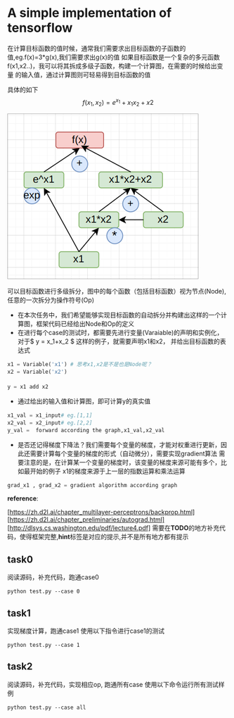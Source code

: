 
# A simple implementation of tensorflow

在计算目标函数的值时候，通常我们需要求出目标函数的子函数的值,eg.f(x)=3*g(x),我们需要求出g(x)的值
如果目标函数是一个复杂的多元函数f(x1,x2..)，我可以将其拆成多级子函数，构建一个计算图，在需要的时候给出变量
的输入值，通过计算图则可轻易得到目标函数的值

具体的如下
$$f(x_1,x_2) = e^{x_1}+ x_1x_2 + x2 $$

![image](./assets/image.png)

可以目标函数进行多级拆分，图中的每个函数（包括目标函数）视为节点(Node),任意的一次拆分为操作符号(Op)
- 在本次任务中，我们希望能够实现目标函数的自动拆分并构建出这样的一个计算图，框架代码已经给出Node和Op的定义
- 在进行每个case的测试时，都需要先进行变量(Varaiable)的声明和实例化，对于$ y = x_1+x_2 $ 这样的例子，就需要声明x1和x2， 并给出目标函数的表达式
```python
x1 = Variable('x1') # 思考x1,x2是不是也是Node呢？
x2 = Variable('x2')

y = x1 add x2
```
- 通过给出的输入值和计算图，即可计算y的真实值
```python
x1_val = x1_input# eg.[1,1]
x2_val = x2_input# eg.[2,2]
y_val =  forward according the graph,x1_val,x2_val
```
- 是否还记得梯度下降法？我们需要每个变量的梯度，才能对权重进行更新，因此还需要计算每个变量的梯度的形式（自动微分），需要实现gradient算法
需要注意的是，在计算某一个变量的梯度时，该变量的梯度来源可能有多个，比如最开始的例子 x1的梯度来源于上一层的指数运算和乘法运算
```python
grad_x1 , grad_x2 = gradient algorithm according graph
````
**reference**:

[https://zh.d2l.ai/chapter_multilayer-perceptrons/backprop.html]
[https://zh.d2l.ai/chapter_preliminaries/autograd.html]
[http://dlsys.cs.washington.edu/pdf/lecture4.pdf]
需要在**TODO**的地方补充代码，使得框架完整,**hint**标签是对应的提示,并不是所有地方都有提示
## task0
阅读源码，补充代码，跑通case0
```shell
python test.py --case 0
```
## task1 
实现梯度计算，跑通case1
使用以下指令进行case1的测试
```shell
python test.py --case 1
```
## task2
阅读源码，补充代码，实现相应op, 跑通所有case
使用以下命令运行所有测试样例
```shell
python test.py --case all
```